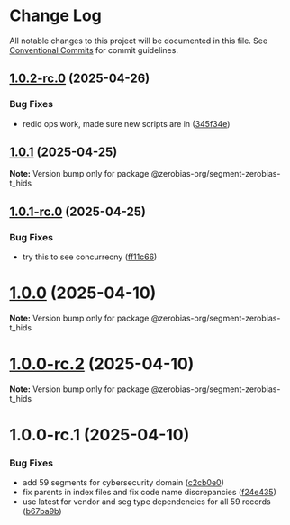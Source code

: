 # Change Log

All notable changes to this project will be documented in this file.
See [Conventional Commits](https://conventionalcommits.org) for commit guidelines.

## [1.0.2-rc.0](https://github.com/zerobias-org/segment/compare/@zerobias-org/segment-zerobias-t_hids@1.0.1...@zerobias-org/segment-zerobias-t_hids@1.0.2-rc.0) (2025-04-26)


### Bug Fixes

* redid ops work, made sure new scripts are in ([345f34e](https://github.com/zerobias-org/segment/commit/345f34ec926029dc141943b3e321676adb4a2888))





## [1.0.1](https://github.com/zerobias-org/segment/compare/@zerobias-org/segment-zerobias-t_hids@1.0.1-rc.0...@zerobias-org/segment-zerobias-t_hids@1.0.1) (2025-04-25)

**Note:** Version bump only for package @zerobias-org/segment-zerobias-t_hids





## [1.0.1-rc.0](https://github.com/zerobias-org/segment/compare/@zerobias-org/segment-zerobias-t_hids@1.0.0...@zerobias-org/segment-zerobias-t_hids@1.0.1-rc.0) (2025-04-25)


### Bug Fixes

* try this to see concurrecny ([ff11c66](https://github.com/zerobias-org/segment/commit/ff11c66d67cb9f185098fd640d4139178d29ae22))





# [1.0.0](https://github.com/zerobias-org/segment/compare/@zerobias-org/segment-zerobias-t_hids@1.0.0-rc.2...@zerobias-org/segment-zerobias-t_hids@1.0.0) (2025-04-10)

**Note:** Version bump only for package @zerobias-org/segment-zerobias-t_hids





# [1.0.0-rc.2](https://github.com/zerobias-org/segment/compare/@zerobias-org/segment-zerobias-t_hids@1.0.0-rc.1...@zerobias-org/segment-zerobias-t_hids@1.0.0-rc.2) (2025-04-10)

**Note:** Version bump only for package @zerobias-org/segment-zerobias-t_hids





# 1.0.0-rc.1 (2025-04-10)


### Bug Fixes

* add 59 segments for cybersecurity domain ([c2cb0e0](https://github.com/zerobias-org/segment/commit/c2cb0e0c1f1eabb51d7f5a6ae6db98c1516fcdbe))
* fix parents in index files and fix code name discrepancies ([f24e435](https://github.com/zerobias-org/segment/commit/f24e4352453caaa05074cc6bb66ee8ed21a4f11d))
* use latest for vendor and seg type dependencies for all 59 records ([b67ba9b](https://github.com/zerobias-org/segment/commit/b67ba9bed7a90fad3b084161ebc603b5b35214b8))
